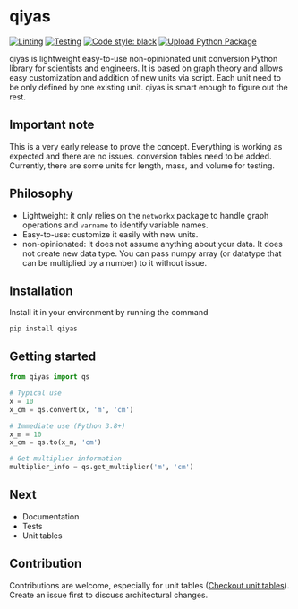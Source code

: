 # qiyas

[![Linting](https://github.com/MosGeo/qiyas/actions/workflows/pylint.yml/badge.svg)](https://github.com/MosGeo/qiyas/actions/workflows/pylint.yml)
[![Testing](https://github.com/MosGeo/qiyas/actions/workflows/pytest.yml/badge.svg)](https://github.com/MosGeo/qiyas/actions/workflows/pytest.yml)
[![Code style: black](https://img.shields.io/badge/code%20style-black-000000.svg)](https://github.com/python/black)
[![Upload Python Package](https://github.com/MosGeo/qiyas/actions/workflows/python-publish.yml/badge.svg)](https://github.com/MosGeo/qiyas/actions/workflows/python-publish.yml)

qiyas is lightweight easy-to-use non-opinionated unit conversion Python library for scientists and engineers. It is based on graph theory and allows easy customization and addition of new units via script. Each unit need to be only defined by one existing unit. qiyas is smart enough to figure out the rest.

## Important note
This is a very early release to prove the concept. Everything is working as expected and there are no issues. conversion tables need to be added. Currently, there are some units for length, mass, and volume for testing.

## Philosophy
- Lightweight: it only relies on the `networkx` package to handle graph operations and `varname` to identify variable names.
- Easy-to-use: customize it easily with new units.
- non-opinionated: It does not assume anything about your data. It does not create new data type. You can pass numpy array (or datatype that can be multiplied by a number) to it without issue.

## Installation
Install it in your environment by running the command

```
pip install qiyas
```

## Getting started

```python
from qiyas import qs

# Typical use
x = 10
x_cm = qs.convert(x, 'm', 'cm')

# Immediate use (Python 3.8+)
x_m = 10
x_cm = qs.to(x_m, 'cm')

# Get multiplier information
multiplier_info = qs.get_multiplier('m', 'cm')
```

## Next
- Documentation
- Tests
- Unit tables

## Contribution
Contributions are welcome, especially for unit tables ([Checkout unit tables](https://github.com/MosGeo/qiyas/tree/main/qiyas/unit_tables)). Create an issue first to discuss architectural changes.
